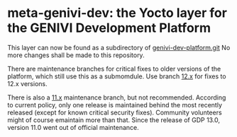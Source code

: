 meta-genivi-dev: the Yocto layer for the GENIVI Development Platform
====================================================================

This layer can now be found as a subdirectory of [genivi-dev-platform.git](https://github.com/genivi/genivi-dev-platform/)
No more changes shall be made to this repository.

There are maintenance branches for critical fixes to older versions of the platform, which still use this as a submomdule.
Use branch [12.x](https://github.com/GENIVI/meta-genivi-dev/tree/12.x) for fixes to 12.x versions.

There is also a [11.x](https://github.com/GENIVI/meta-genivi-dev/tree/11.x) maintenance branch, but not recommended.  According to current policy, only one release is maintained behind the most recently released (except for known critical security fixes).  Community volunteers might of course emaintain more than that.  Since the release of GDP 13.0, version 11.0 went out of official maintenance.
